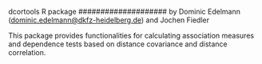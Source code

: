 dcortools R package 
####################
by Dominic Edelmann (dominic.edelmann@dkfz-heidelberg.de) and Jochen Fiedler

This package provides functionalities for calculating association measures and 
dependence tests based on distance covariance and distance correlation.

